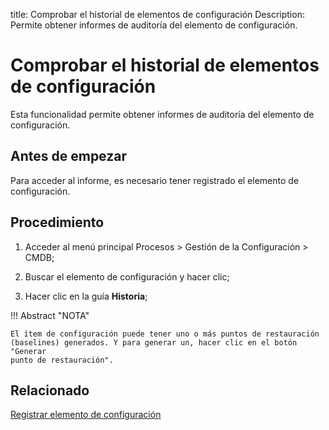 title:  Comprobar el historial de elementos de configuración
Description: Permite obtener informes de auditoría del elemento de configuración. 
# Comprobar el historial de elementos de configuración

Esta funcionalidad permite obtener informes de auditoría del elemento de configuración.

Antes de empezar
----------------

Para acceder al informe, es necesario tener registrado el elemento de
configuración.

Procedimiento
-------------

1.  Acceder al menú principal Procesos \> Gestión de la Configuración \> CMDB;

2.  Buscar el elemento de configuración y hacer clic;

3.  Hacer clic en la guía **Historia**;

!!! Abstract "NOTA"

    El ítem de configuración puede tener uno o más puntos de restauración
    (baselines) generados. Y para generar un, hacer clic en el botón "Generar
    punto de restauración".

Relacionado
----------------

[Registrar elemento de configuración](/es-es/citsmart-platform-9/processes/configuration/use/register-CI.html)

<!-- !!! tip "About"

    <b>Product/Version:</b> CITSmart | 8.00 &nbsp;&nbsp;
    <b>Updated:</b>01/24/2019 – Larissa Lourenço

